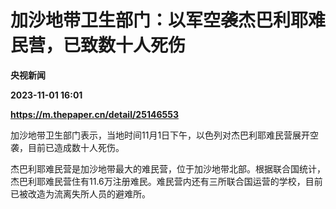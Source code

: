 # 加沙地带卫生部门：以军空袭杰巴利耶难民营，已致数十人死伤
**央视新闻**

**2023-11-01 16:01**

**https://m.thepaper.cn/detail/25146553**

加沙地带卫生部门表示，当地时间11月1日下午，以色列对杰巴利耶难民营展开空袭，目前已造成数十人死伤。

杰巴利耶难民营是加沙地带最大的难民营，位于加沙地带北部。根据联合国统计，杰巴利耶难民营住有11.6万注册难民。难民营内还有三所联合国运营的学校，目前已被改造为流离失所人员的避难所。
